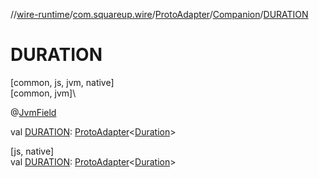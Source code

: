 //[wire-runtime](../../../../index.md)/[com.squareup.wire](../../index.md)/[ProtoAdapter](../index.md)/[Companion](index.md)/[DURATION](-d-u-r-a-t-i-o-n.md)

# DURATION

[common, js, jvm, native]\
[common, jvm]\

@[JvmField](https://kotlinlang.org/api/latest/jvm/stdlib/kotlin.jvm/-jvm-field/index.html)

val [DURATION](-d-u-r-a-t-i-o-n.md): [ProtoAdapter](../index.md)&lt;[Duration](../../-duration/index.md)&gt;

[js, native]\
val [DURATION](-d-u-r-a-t-i-o-n.md): [ProtoAdapter](../index.md)&lt;[Duration](../../-duration/index.md)&gt;
